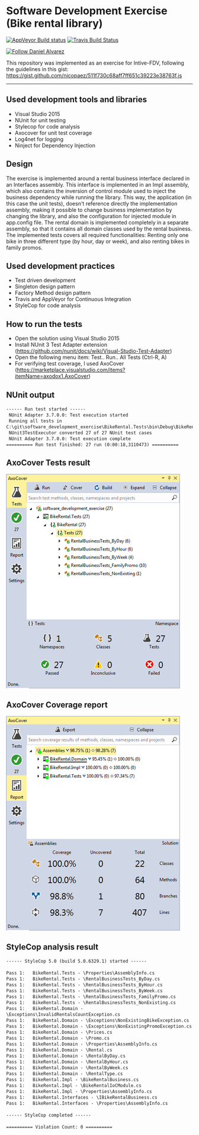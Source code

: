 # Software Development Exercise (Bike rental library) #

[![AppVeyor Build status](https://ci.appveyor.com/api/projects/status/ooa9a1o9c1634iib/branch/master?svg=true)](https://ci.appveyor.com/project/DanielAlvarez/software-development-exercise/branch/master) [![Travis Build Status](https://travis-ci.org/alvarezdaniel/software_development_exercise.svg?branch=master)](https://travis-ci.org/alvarezdaniel/software_development_exercise)

[![Follow Daniel Alvarez](https://img.shields.io/twitter/follow/dalvarez.svg?style=social)](https://twitter.com/dalvarez)

This repository was implemented as an exercise for Intive-FDV, following the guidelines in this gist:
https://gist.github.com/nicopaez/511f730c68aff7ff651c39223e38763f.js

---

## Used development tools and libraries

- Visual Studio 2015
- NUnit for unit testing
- Stylecop for code analysis
- Axocover for unit test coverage
- Log4net for logging
- Ninject for Dependency Injection

## Design

The exercise is implemented around a rental business interface declared in an Interfaces assembly. This interface is implemented in an Impl assembly, which also contains the inversion of control module used to inject the business dependency while running the library. This way, the application (in this case the unit tests), doesn't reference directly the implementation assembly, making it possible to change business implementation by changing the library, and also the configuration for injected module in app.config file.
The rental domain is implemented completely in a separate assembly, so that it contains all domain classes used by the rental business.
The implemented tests covers all required functionalities: Renting only one bike in three different type (by hour, day or week), and also renting bikes in family promos.

## Used development practices

- Test driven development
- Singleton design pattern
- Factory Method design pattern
- Travis and AppVeyor for Continuous Integration
- StyleCop for code analysis

## How to run the tests

- Open the solution using Visual Studio 2015
- Install NUnit 3 Test Adapter extension (https://github.com/nunit/docs/wiki/Visual-Studio-Test-Adapter)
- Open the following menu item: Test.. Run.. All Tests (Ctrl-R, A)
- For verifying test coverage, I used AxoCover (https://marketplace.visualstudio.com/items?itemName=axodox1.AxoCover)

## NUnit output

```
------ Run test started ------
 NUnit Adapter 3.7.0.0: Test execution started
 Running all tests in C:\git\software_development_exercise\BikeRental.Tests\bin\Debug\BikeRental.Tests.dll
 NUnit3TestExecutor converted 27 of 27 NUnit test cases
 NUnit Adapter 3.7.0.0: Test execution complete
========== Run test finished: 27 run (0:00:18,3110473) ==========
```

## AxoCover Tests result

![nunit](tests.png "Tests result")

## AxoCover Coverage report

![cover](cover.png "Coverage result")

## StyleCop analysis result

```
------ StyleCop 5.0 (build 5.0.6329.1) started ------

Pass 1:   BikeRental.Tests - \Properties\AssemblyInfo.cs
Pass 1:   BikeRental.Tests - \RentalBusinessTests_ByDay.cs
Pass 1:   BikeRental.Tests - \RentalBusinessTests_ByHour.cs
Pass 1:   BikeRental.Tests - \RentalBusinessTests_ByWeek.cs
Pass 1:   BikeRental.Tests - \RentalBusinessTests_FamilyPromo.cs
Pass 1:   BikeRental.Tests - \RentalBusinessTests_NonExisting.cs
Pass 1:   BikeRental.Domain - \Exceptions\InvalidRentalsCountException.cs
Pass 1:   BikeRental.Domain - \Exceptions\NonExistingBikeException.cs
Pass 1:   BikeRental.Domain - \Exceptions\NonExistingPromoException.cs
Pass 1:   BikeRental.Domain - \Prices.cs
Pass 1:   BikeRental.Domain - \Promo.cs
Pass 1:   BikeRental.Domain - \Properties\AssemblyInfo.cs
Pass 1:   BikeRental.Domain - \Rental.cs
Pass 1:   BikeRental.Domain - \RentalByDay.cs
Pass 1:   BikeRental.Domain - \RentalByHour.cs
Pass 1:   BikeRental.Domain - \RentalByWeek.cs
Pass 1:   BikeRental.Domain - \RentalType.cs
Pass 1:   BikeRental.Impl - \BikeRentalBusiness.cs
Pass 1:   BikeRental.Impl - \BikeRentalIoCModule.cs
Pass 1:   BikeRental.Impl - \Properties\AssemblyInfo.cs
Pass 1:   BikeRental.Interfaces - \IBikeRentalBusiness.cs
Pass 1:   BikeRental.Interfaces - \Properties\AssemblyInfo.cs

------ StyleCop completed ------

========== Violation Count: 0 ==========
```
